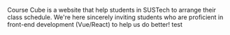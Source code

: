 Course Cube is a website that help students in SUSTech to arrange their class schedule.
We're here sincerely inviting students who are proficient in front-end development (Vue/React) to help us do better!
test